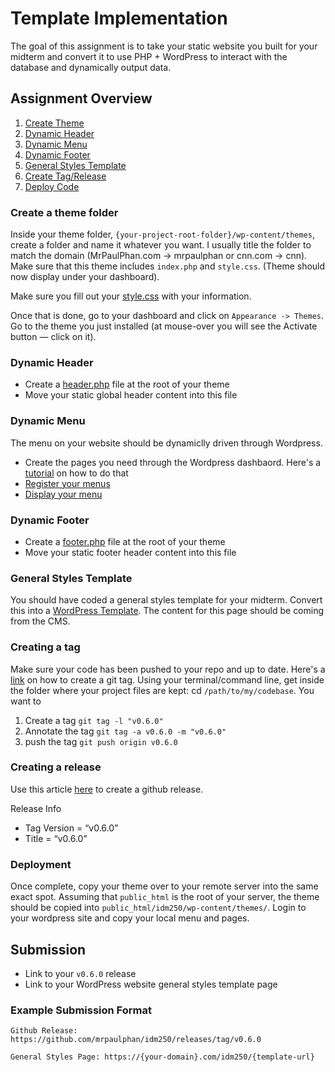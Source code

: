 # Template Implementation
The goal of this assignment is to take your static website you built for your midterm and convert it to use PHP + WordPress to interact with the database and dynamically output data. 

## Assignment Overview
1. [Create Theme](#create-a-theme-folder)
2. [Dynamic Header](#dynamic-header)
3. [Dynamic Menu](#dynamic-menu)
4. [Dynamic Footer](#dynamic-footer)
5. [General Styles Template](#general-styles-template)
6. [Create Tag/Release](#creating-a-tag)
7. [Deploy Code](#deploy-code)

### Create a theme folder
Inside your theme folder, `{your-project-root-folder}/wp-content/themes`, create a folder and name it whatever you want. I usually title the folder to match the domain (MrPaulPhan.com -> mrpaulphan or cnn.com -> cnn). Make sure that this theme includes `index.php` and `style.css`. (Theme should now display under your dashboard).

Make sure you fill out your [style.css](https://github.com/mrpaulphan/idm250/blob/master/wordpress/wp-content/themes/class_demo/style.css) with your information. 

Once that is done, go to your dashboard and click on `Appearance -> Themes`. Go to the theme you just installed (at mouse-over you will see the Activate button — click on it).

### Dynamic Header
- Create a [header.php](https://github.com/mrpaulphan/idm250/blob/master/wordpress/wp-content/themes/class_demo/header.php) file at the root of your theme
- Move your static global header content into this file
  
### Dynamic Menu
The menu on your website should be dynamiclly driven through Wordpress. 
- Create the pages you need through the Wordpress dashbaord. Here's a [tutorial](https://codex.wordpress.org/WordPress_Menu_User_Guide) on how to do that 
- [Register your menus](https://github.com/mrpaulphan/idm250/blob/master/wordpress/wp-content/themes/class_demo/functions.php#L37)
- [Display your menu](https://github.com/mrpaulphan/idm250/blob/master/wordpress/wp-content/themes/class_demo/header.php#L68)

### Dynamic Footer
- Create a [footer.php](https://github.com/mrpaulphan/idm250/blob/master/wordpress/wp-content/themes/class_demo/footer.php) file at the root of your theme
- Move your static footer header content into this file

### General Styles Template
You should have coded a general styles template for your midterm. Convert this into a [WordPress Template](https://github.com/mrpaulphan/idm250/blob/master/wordpress/wp-content/themes/class_demo/templates/template-general.php). The content for this page should be coming from the CMS. 

### Creating a tag
Make sure your code has been pushed to your repo and up to date.
Here's a [link](https://git-scm.com/book/en/v2/Git-Basics-Tagging) on how to create a git tag. Using your terminal/command line, get inside the folder where your project files are kept: cd `/path/to/my/codebase`. You want to 
1. Create a tag `git tag -l "v0.6.0"`
2. Annotate the tag `git tag -a v0.6.0 -m "v0.6.0"`
3. push the tag `git push origin v0.6.0`

### Creating a release
Use this article [here](https://help.github.com/articles/creating-releases/me) to create a github release. 

Release Info
- Tag Version = “v0.6.0”
- Title = “v0.6.0”

### Deployment
Once complete, copy your theme over to your remote server into the same exact spot. Assuming that `public_html` is the root of your server, the theme should be copied into `public_html/idm250/wp-content/themes/`. Login to your wordpress site and copy your local menu and pages. 


## Submission
- Link to your `v0.6.0` release
- Link to your WordPress website general styles template page

### Example Submission Format
```
Github Release: https://github.com/mrpaulphan/idm250/releases/tag/v0.6.0

General Styles Page: https://{your-domain}.com/idm250/{template-url}
```


